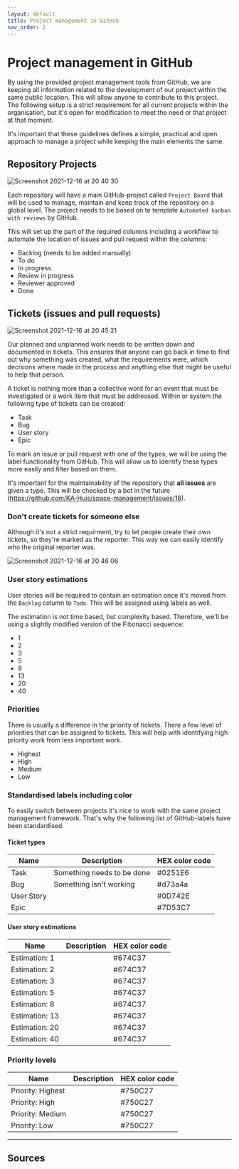 ```yaml
---
layout: default
title: Project management in GitHub
nav_order: 2
---
```


# Project management in GitHub

By using the provided project management tools from GitHub, we are keeping all information related to the development of our project within the same public location. This will allow anyone to contribute to this project. The following setup is a strict requirement for all current projects within the organisation, but it's open for modification to meet the need or that project at that moment.

It's important that these guidelines defines a simple, practical and open approach to manage a project while keeping the main elements the same.

## Repository Projects

![Screenshot 2021-12-16 at 20 40 30](https://user-images.githubusercontent.com/16477999/146437706-48a766e5-5184-4a4f-b208-d152d2dcbd59.png)

Each repository will have a main GitHub-project called `Project Board` that will be used to manage, maintain and keep track of the repository on a global level. The project needs to be based on te template `Automated kanban with reviews` by GitHub.

This will set up the part of the required columns including a workflow to automate the location of issues and pull request within the columns:

* Backlog (needs to be added manually)
* To do
* In progress
* Review in progress
* Reviewer approved
* Done

## Tickets (issues and pull requests)

![Screenshot 2021-12-16 at 20 45 21](https://user-images.githubusercontent.com/16477999/146438286-6fe16c68-4973-4c30-b21d-091790d61cc8.png)


Our planned and unplanned work needs to be written down and documented in tickets. This ensures that anyone can go back in time to find out why something was created, what the requirements were, which decisions where made in the process and anything else that might be useful to help that person.

A ticket is nothing more than a collective word for an event that must be investigated or a work item that must be addressed. Within or system the following type of tickets can be created:
* Task
* Bug
* User story
* Epic

To mark an issue or pull request with one of the types, we will be using the label functionality from GitHub. This will allow us to identify these types more easily and filter based on them.

It's important for the maintainability of the repository that **all issues** are given a type. This will be checked by a bot in the future (https://github.com/KA-Huis/space-management/issues/18).

### Don't create tickets for someone else

Although it's not a strict requirment, try to let people create their own tickets, so they're marked as the reporter. This way we can easily identify who the original reporter was.

![Screenshot 2021-12-16 at 20 46 06](https://user-images.githubusercontent.com/16477999/146438379-d35cb39f-ee8e-4126-bdf4-17ba5e5581fd.png)


### User story estimations

User stories will be required to contain an estimation once it's moved from the `Backlog` column to `Todo`. This will be assigned using labels as well.

The estimation is not time based, but complexity based. Therefore, we'll be using a slightly modified version of the Fibonacci sequence:
* 1
* 2
* 3
* 5
* 8
* 13
* 20
* 40

### Priorities

There is usually a difference in the priority of tickets. There a few level of priorities that can be assigned to tickets. This will help with identifying high priority work from less important work.

* Highest
* High
* Medium
* Low

### Standardised labels including color

To easily switch between projects it's nice to work with the same project management framework. That's why the following list of GitHub-labels have been standardised.

#### Ticket types

| Name | Description | HEX color code |
|------|-------------|----------------|
| Task | Something needs to be done | #0251E6 |
| Bug | Something isn't working | #d73a4a |
| User Story | | #0D742E |
| Epic | | #7D53C7 |

#### User story estimations

| Name | Description | HEX color code |
|------|-------------|----------------|
| Estimation: 1 | | #674C37
| Estimation: 2 | | #674C37
| Estimation: 3 | | #674C37
| Estimation: 5 | | #674C37
| Estimation: 8 | | #674C37
| Estimation: 13 | | #674C37
| Estimation: 20 | | #674C37
| Estimation: 40 | | #674C37

### Priority levels

| Name | Description | HEX color code |
|------|-------------|----------------|
| Priority: Highest | | #750C27
| Priority: High | | #750C27
| Priority: Medium | | #750C27
| Priority: Low | | #750C27

---

## Sources
